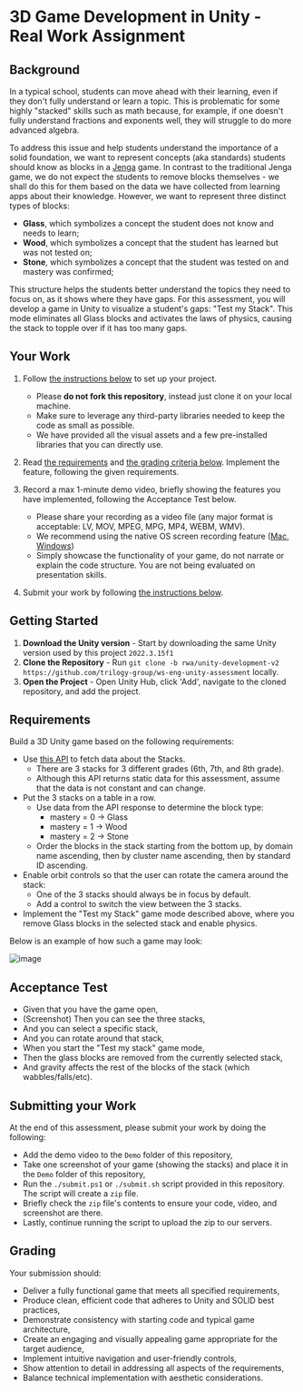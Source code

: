 # 3D Game Development in Unity - Real Work Assignment

## Background

In a typical school, students can move ahead with their learning, even if they don't fully understand or learn a topic. This is problematic for some highly "stacked" skills such as math because, for example, if one doesn't fully understand fractions and exponents well, they will struggle to do more advanced algebra.

To address this issue and help students understand the importance of a solid foundation, we want to represent concepts (aka standards) students should know as blocks in a [Jenga](https://jengathreejs.netlify.app/) game. In contrast to the traditional Jenga game, we do not expect the students to remove blocks themselves - we shall do this for them based on the data we have collected from learning apps about their knowledge. However, we want to represent three distinct types of blocks:

- **Glass**, which symbolizes a concept the student does not know and needs to learn;
- **Wood**, which symbolizes a concept that the student has learned but was not tested on;
- **Stone**, which symbolizes a concept that the student was tested on and mastery was confirmed;

This structure helps the students better understand the topics they need to focus on, as it shows where they have gaps. For this assessment, you will develop a game in Unity to visualize a student's gaps: "Test my Stack". This mode eliminates all Glass blocks and activates the laws of physics, causing the stack to topple over if it has too many gaps.

## Your Work

1. Follow [the instructions below](#getting-started) to set up your project.
   - Please **do not fork this repository**, instead just clone it on your local machine.
   - Make sure to leverage any third-party libraries needed to keep the code as small as possible.
   - We have provided all the visual assets and a few pre-installed libraries that you can directly use.
2. Read [the requirements](#requirements) and [the grading criteria below](#grading). Implement the feature, following the given requirements.
3. Record a max 1-minute demo video, briefly showing the features you have implemented, following the Acceptance Test below.
   - Please share your recording as a video file (any major format is acceptable: LV, MOV, MPEG, MPG, MP4, WEBM, WMV).
   - We recommend using the native OS screen recording feature ([Mac](https://support.apple.com/en-us/102618), [Windows](https://www.microsoft.com/en-us/windows/learning-center/how-to-record-screen-windows-11))
   - Simply showcase the functionality of your game, do not narrate or explain the code structure. You are not being evaluated on presentation skills.

4. Submit your work by following [the instructions below](#submitting-your-work).

## Getting Started

1. **Download the Unity version** - Start by downloading the same Unity version used by this project `2022.3.15f1`
2. **Clone the Repository** - Run `git clone -b rwa/unity-development-v2 https://github.com/trilogy-group/ws-eng-unity-assessment` locally.
3. **Open the Project** - Open Unity Hub, click 'Add', navigate to the cloned repository, and add the project.

## Requirements

Build a 3D Unity game based on the following requirements:

- Use [this API](https://ga1vqcu3o1.execute-api.us-east-1.amazonaws.com/Assessment/stack) to fetch data about the Stacks.
  - There are 3 stacks for 3 different grades (6th, 7th, and 8th grade).
  - Although this API returns static data for this assessment, assume that the data is not constant and can change.
- Put the 3 stacks on a table in a row.
  - Use data from the API response to determine the block type:
    - mastery = 0 → Glass
    - mastery = 1 → Wood
    - mastery = 2 → Stone
  - Order the blocks in the stack starting from the bottom up, by domain name ascending, then by cluster name ascending, then by standard ID ascending.
- Enable orbit controls so that the user can rotate the camera around the stack:
  - One of the 3 stacks should always be in focus by default.
  - Add a control to switch the view between the 3 stacks.
- Implement the "Test my Stack" game mode described above, where you remove Glass blocks in the selected stack and enable physics.

Below is an example of how such a game may look:

![image](https://github.com/user-attachments/assets/f69562d2-37b6-42eb-a0e4-b7f5fd354b9e)

## Acceptance Test

- Given that you have the game open,
- (Screenshot) Then you can see the three stacks,
- And you can select a specific stack,
- And you can rotate around that stack,
- When you start the "Test my stack" game mode,
- Then the glass blocks are removed from the currently selected stack,
- And gravity affects the rest of the blocks of the stack (which wabbles/falls/etc).

## Submitting your Work

At the end of this assessment, please submit your work by doing the following:

- Add the demo video to the `Demo` folder of this repository,
- Take one screenshot of your game (showing the stacks) and place it in the `Demo` folder of this repository,
- Run the `./submit.ps1` or `./submit.sh` script provided in this repository. The script will create a `zip` file.
- Briefly check the `zip` file's contents to ensure your code, video, and screenshot are there.
- Lastly, continue running the script to upload the zip to our servers.

## Grading

Your submission should:
- Deliver a fully functional game that meets all specified requirements,
- Produce clean, efficient code that adheres to Unity and SOLID best practices,
- Demonstrate consistency with starting code and typical game architecture,
- Create an engaging and visually appealing game appropriate for the target audience,
- Implement intuitive navigation and user-friendly controls,
- Show attention to detail in addressing all aspects of the requirements,
- Balance technical implementation with aesthetic considerations.
